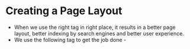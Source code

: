 # Creating a Page Layout
* When we use the right tag in right place, it results in a better page layout, better indexing by search engines and better user experience.
* We use the following tag to get the job done -
